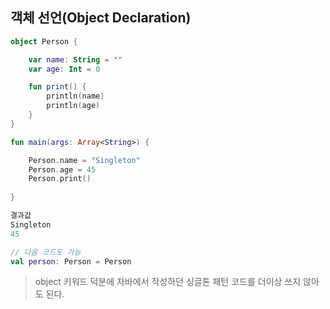 ## 객체 선언(Object Declaration)

```kotlin
object Person {

    var name: String = ""
    var age: Int = 0

    fun print() {
        println(name)
        println(age)
    }
}

fun main(args: Array<String>) {

    Person.name = "Singleton"
    Person.age = 45
    Person.print()
    
}

결과값
Singleton
45
```

```kotlin
// 다음 코드도 가능
val person: Person = Person
```

> object 키워드 덕분에 자바에서 작성하던 싱글톤 패턴 코드를 더이상 쓰지 않아도 된다.